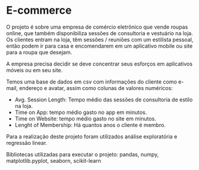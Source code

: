 # E-commerce
O projeto é sobre uma empresa de comércio eletrônico que vende roupas online, que também disponibiliza sessões de consultoria e vestuário na loja. Os clientes entram na loja, têm sessões / reuniões com um estilista pessoal, então podem ir para casa e encomendarem em um aplicativo mobile ou site para a roupa que desejam.

A empresa precisa decidir se deve concentrar seus esforços em aplicativos móveis ou em seu site.

Temos uma base de dados em csv com informações do cliente como e-mail, endereço e avatar, assim como colunas de valores numéricos:
* Avg. Session Length: Tempo médio das sessões de consultoria de estilo na loja.
* Time on App: tempo médio gasto no app em minutos.
* Time on Website: tempo médio gasto no site em minutos.
* Lenght of Membership: Há quantos anos o cliente é membro.

Para a realização deste projeto foram utilizados análise exploratória e regressão linear. 

Bibliotecas utilizadas para executar o projeto: pandas, numpy, matplotlib.pyplot, seaborn, scikit-learn
  
